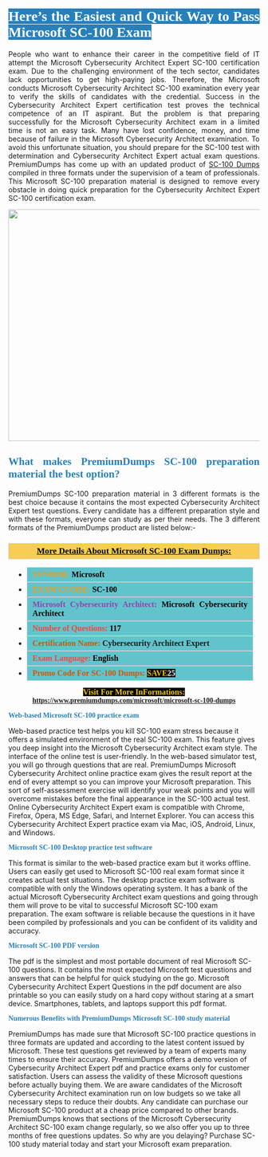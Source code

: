 <h1 style="text-align: justify;"><span style="color:#ffffff;"><span style="font-family:Georgia,serif;"><strong><span style="background-color:#2980b9;">Here’s the Easiest and Quick Way to Pass Microsoft SC-100 Exam</span></strong></span></span></h1>

<p style="text-align: justify;">People who want to enhance their career in the competitive field of IT attempt the Microsoft Cybersecurity Architect Expert SC-100 certification exam. Due to the challenging environment of the tech sector, candidates lack opportunities to get high-paying jobs. Therefore, the Microsoft conducts Microsoft Cybersecurity Architect SC-100 examination every year to verify the skills of candidates with the credential. Success in the Cybersecurity Architect Expert certification test proves the technical competence of an IT aspirant. But the problem is that preparing successfully for the Microsoft Cybersecurity Architect exam in a limited time is not an easy task. Many have lost confidence, money, and time because of failure in the Microsoft Cybersecurity Architect examination. To avoid this unfortunate situation, you should prepare for the SC-100 test with determination and Cybersecurity Architect Expert actual exam questions. PremiumDumps has come up with an updated product of <a href="https://www.premiumdumps.com/microsoft/microsoft-sc-100-dumps">SC-100 Dumps</a> compiled in three formats under the supervision of a team of professionals. This Microsoft SC-100 preparation material is designed to remove every obstacle in doing quick preparation for the Cybersecurity Architect Expert SC-100 certification exam.</p>

<p style="text-align: center;"><a href="https://www.premiumdumps.com/microsoft/microsoft-sc-100-dumps"><img alt="" src="https://i.imgur.com/KJGzbJ2.jpeg" style="width: 700px; height: 465px;" /></a></p>

<h2 style="text-align: justify;"><span style="color:#2980b9;"><span style="font-family:Georgia,serif;"><strong>What makes PremiumDumps SC-100 preparation material the best option?</strong></span></span></h2>

<p style="text-align: justify;">PremiumDumps SC-100 preparation material in 3 different formats is the best choice because it contains the most expected Cybersecurity Architect Expert test questions. Every candidate has a different preparation style and with these formats, everyone can study as per their needs. The 3 different formats of the PremiumDumps product are listed below:-</p>

<h3 style="background: #f7ce50; border: 1px solid rgb(204, 204, 204); padding: 5px 10px; text-align: center;"><span style="font-family:Georgia,serif;"><u><u><span style="color:#000000;"><span style="font-size:11pt"><span style="line-height:normal"><b><span style="font-size:13.0pt"><span cambria="">More Details About Microsoft SC-100 Exam Dumps:</span></span></b></span></span></span></u></u></span></h3>

<ul>
	<li style="margin:0cm 10pt">
	<div style="background:#61c4cd; border: 1px solid rgb(204, 204, 204); padding: 5px 10px; text-align: justify;"><span style="font-family:Georgia,serif;"><span style="font-size:11pt"><span style="line-height:normal"><b><span style="font-size:12.0pt"><span new="" roman="" times=""><span style="color:#f39c12;">VENDOR:</span> <span style="color:#000000;">Microsoft</span></span></span></b></span></span></span></div>
	</li>
	<li style="margin:0cm 10pt">
	<div style="background: #61c4cd; border: 1px solid rgb(204, 204, 204); padding: 5px 10px; text-align: justify;"><span style="font-family:Georgia,serif;"><span style="font-size:11pt"><span style="line-height:normal"><b><span style="font-size:12.0pt"><span new="" roman="" times=""><span style="color:#f39c12;">EXAM CCODE:</span> <span style="color:#000000;">SC-100</span></span></span></b></span></span></span></div>
	</li>
	<li style="margin:0cm 10pt">
	<div style="background: #61c4cd; border: 1px solid rgb(204, 204, 204); padding: 5px 10px; text-align: justify;"><span style="font-family:Georgia,serif;"><span style="font-size:11pt"><span style="line-height:normal"><b><span style="font-size:12.0pt"><span new="" roman="" times=""><span style="color:#8e44ad;">Microsoft Cybersecurity Architect:</span> <span style="color:#000000;">Microsoft Cybersecurity Architect</span></span></span></b></span></span></span></div>
	</li>
	<li style="margin:0cm 10pt">
	<div style="background: #61c4cd; border: 1px solid rgb(204, 204, 204); padding: 5px 10px;"><span style="font-family:Georgia,serif;"><span style="font-size:11pt"><span style="line-height:normal"><b><span style="font-size:12.0pt"><span new="" roman="" times=""><span style="color:#e74c3c;">Number of Questions:</span><span style="color:#000000;"><span style="color:#f1c40f;"> </span>117</span></span></span></b></span></span></span></div>
	</li>
	<li style="margin:0cm 10pt">
	<div style="background: #61c4cd; border: 1px solid rgb(204, 204, 204); padding: 5px 10px; text-align: justify;"><span style="font-family:Georgia,serif;"><span style="font-size:11pt"><span style="line-height:normal"><b><span style="font-size:12.0pt"><span new="" roman="" times=""><span style="color:#d35400;">Certification Name:</span> Cybersecurity Architect Expert</span></span></b></span></span></span></div>
	</li>
	<li style="margin:0cm 10pt">
	<div style="background: #61c4cd; border: 1px solid rgb(204, 204, 204); padding: 5px 10px; text-align: justify;"><span style="font-family:Georgia,serif;"><span style="font-size:11pt"><span style="line-height:normal"><b><span style="font-size:12.0pt"><span new="" roman="" times=""><span style="color:#e74c3c;">Exam Language:</span> <span style="color:#000000;">English</span></span></span></b></span></span></span></div>
	</li>
	<li style="margin:0cm 10pt">
	<div style="background: #61c4cd; border: 1px solid rgb(204, 204, 204); padding: 5px 10px;"><span style="font-family:Georgia,serif;"><span style="font-size:11pt"><span style="line-height:normal"><b><span style="font-size:12.0pt"><span new="" roman="" times=""><span style="color:#d35400;">Promo Code For SC-100 Dumps:</span><span style="color:#f1c40f;"> <span style="background-color:#000000;">SAVE</span></span><span style="color:#ffffff;"><span style="background-color:#000000;">25</span></span></span></span></b></span></span></span></div>
	</li>
</ul>

<p style="text-align: center;"><span style="font-family:Georgia,serif;"><strong><span style="font-size:16px;"><span style="color:#f1c40f;"><span style="background-color:#000000;">Visit For More InFormations:</span></span></span> <a href="https://www.premiumdumps.com/microsoft/microsoft-sc-100-dumps">https://www.premiumdumps.com/microsoft/microsoft-sc-100-dumps</a></strong></span></p>

<p><span style="color:#2980b9;"><span style="font-family:Georgia,serif;"><strong><strong><strong>Web-based Microsoft SC-100 practice exam</strong></strong></strong></span></span></p>

<p>Web-based practice test helps you kill SC-100 exam stress because it offers a simulated environment of the real SC-100 exam. This feature gives you deep insight into the Microsoft Cybersecurity Architect exam style. The interface of the online test is user-friendly. In the web-based simulator test, you will go through questions that are real. PremiumDumps Microsoft Cybersecurity Architect online practice exam gives the result report at the end of every attempt so you can improve your Microsoft preparation. This sort of self-assessment exercise will identify your weak points and you will overcome mistakes before the final appearance in the SC-100 actual test. Online Cybersecurity Architect Expert exam is compatible with Chrome, Firefox, Opera, MS Edge, Safari, and Internet Explorer. You can access this Cybersecurity Architect Expert practice exam via Mac, iOS, Android, Linux, and Windows.</p>

<p><span style="color:#2980b9;"><span style="font-family:Georgia,serif;"><strong><strong><strong>Microsoft SC-100 Desktop practice test software</strong></strong></strong></span></span></p>

<p>This format is similar to the web-based practice exam but it works offline. Users can easily get used to Microsoft SC-100 real exam format since it creates actual test situations. The desktop practice exam software is compatible with only the Windows operating system. It has a bank of the actual Microsoft Cybersecurity Architect exam questions and going through them will prove to be vital to successful Microsoft SC-100 exam preparation. The exam software is reliable because the questions in it have been compiled by professionals and you can be confident of its validity and accuracy.</p>

<p><span style="color:#2980b9;"><span style="font-family:Georgia,serif;"><strong><strong><strong>Microsoft SC-100 PDF version</strong></strong></strong></span></span></p>

<p>The pdf is the simplest and most portable document of real Microsoft SC-100 questions. It contains the most expected Microsoft test questions and answers that can be helpful for quick studying on the go. Microsoft Cybersecurity Architect Expert Questions in the pdf document are also printable so you can easily study on a hard copy without staring at a smart device. Smartphones, tablets, and laptops support this pdf format.</p>

<p><span style="color:#2980b9;"><span style="font-family:Georgia,serif;"><strong><strong><strong>Numerous Benefits with PremiumDumps Microsoft SC-100 study material</strong></strong></strong></span></span></p>

<p>PremiumDumps has made sure that Microsoft SC-100 practice questions in three formats are updated and according to the latest content issued by Microsoft. These test questions get reviewed by a team of experts many times to ensure their accuracy. PremiumDumps offers a demo version of Cybersecurity Architect Expert pdf and practice exams only for customer satisfaction. Users can assess the validity of these Microsoft questions before actually buying them. We are aware candidates of the Microsoft Cybersecurity Architect examination run on low budgets so we take all necessary steps to reduce their doubts. Any candidate can purchase our Microsoft SC-100 product at a cheap price compared to other brands. PremiumDumps knows that sections of the Microsoft Cybersecurity Architect SC-100 exam change regularly, so we also offer you up to three months of free questions updates. So why are you delaying? Purchase SC-100 study material today and start your Microsoft exam preparation.</p>
